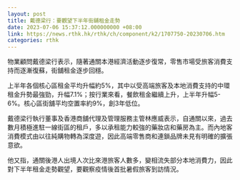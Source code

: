 ```yaml
---
layout: post
title: 戴德梁行：要觀望下半年街舖租金走勢
date: 2023-07-06 15:37:12.000000000 +08:00
link: https://news.rthk.hk/rthk/ch/component/k2/1707750-20230706.htm
categories: rthk
---
```


物業顧問戴德梁行表示，隨著通關本港經濟活動逐步復常，零售市場受旅客消費支持而逐漸復蘇，街舖租金逐步回穩。

上半年各個核心區租金平均升幅約5%，其中以受高端旅客及本地消費支持的中環租金升勢最強勁，升幅7.1%；按行業來看，餐飲租金繼續上升，上半年升幅5-6%。核心區街舖平均空置率約9%，創3年低位。

戴德梁行執行董事及香港商舖代理及管理服務主管林應威表示，自通關以來，過去數月積極進駐一線街區的租戶，多以承租能力較強的藥妝店和藥房為主。而內地客消費模式由以往純購物轉為深度遊，因此高端零售商和連鎖品牌未見有明確的擴張意欲。

他又指，通關後港人出境人次比來港旅客人數多，變相流失部分本地消費力，因此對下半年租金走勢觀望，要觀察疫情後首批暑假旅客到訪情況。
